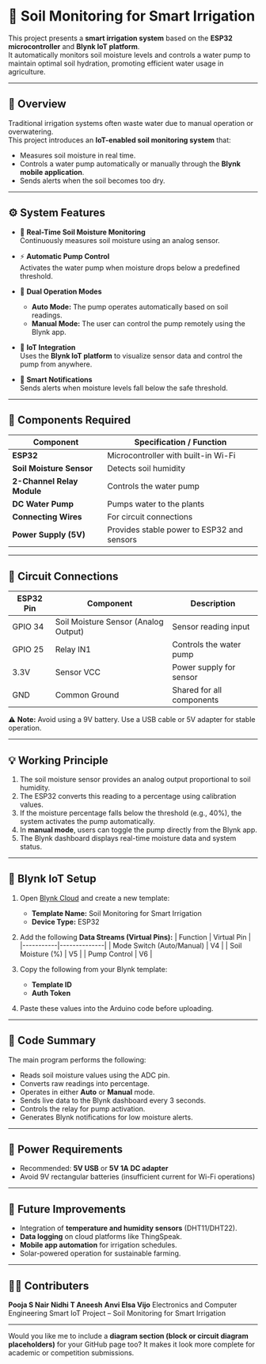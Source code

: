 # 🌿 Soil Monitoring for Smart Irrigation

This project presents a **smart irrigation system** based on the **ESP32 microcontroller** and **Blynk IoT platform**.  
It automatically monitors soil moisture levels and controls a water pump to maintain optimal soil hydration, promoting efficient water usage in agriculture.

---

## 📘 Overview

Traditional irrigation systems often waste water due to manual operation or overwatering.  
This project introduces an **IoT-enabled soil monitoring system** that:
- Measures soil moisture in real time.  
- Controls a water pump automatically or manually through the **Blynk mobile application**.  
- Sends alerts when the soil becomes too dry.

---

## ⚙️ System Features

- 🌱 **Real-Time Soil Moisture Monitoring**  
  Continuously measures soil moisture using an analog sensor.

- ⚡ **Automatic Pump Control**  
  Activates the water pump when moisture drops below a predefined threshold.

- 🧭 **Dual Operation Modes**  
  - **Auto Mode:** The pump operates automatically based on soil readings.  
  - **Manual Mode:** The user can control the pump remotely using the Blynk app.

- 📱 **IoT Integration**  
  Uses the **Blynk IoT platform** to visualize sensor data and control the pump from anywhere.

- 🔔 **Smart Notifications**  
  Sends alerts when moisture levels fall below the safe threshold.

---

## 🧰 Components Required

| Component | Specification / Function |
|------------|--------------------------|
| **ESP32** | Microcontroller with built-in Wi-Fi |
| **Soil Moisture Sensor** | Detects soil humidity |
| **2-Channel Relay Module** | Controls the water pump |
| **DC Water Pump** | Pumps water to the plants |
| **Connecting Wires** | For circuit connections |
| **Power Supply (5V)** | Provides stable power to ESP32 and sensors |

---

## 🔌 Circuit Connections

| ESP32 Pin | Component | Description |
|------------|------------|-------------|
| GPIO 34 | Soil Moisture Sensor (Analog Output) | Sensor reading input |
| GPIO 25 | Relay IN1 | Controls the water pump |
| 3.3V | Sensor VCC | Power supply for sensor |
| GND | Common Ground | Shared for all components |

⚠️ **Note:** Avoid using a 9V battery. Use a USB cable or 5V adapter for stable operation.

---

## 💡 Working Principle

1. The soil moisture sensor provides an analog output proportional to soil humidity.  
2. The ESP32 converts this reading to a percentage using calibration values.  
3. If the moisture percentage falls below the threshold (e.g., 40%), the system activates the pump automatically.  
4. In **manual mode**, users can toggle the pump directly from the Blynk app.  
5. The Blynk dashboard displays real-time moisture data and system status.

---

## 📱 Blynk IoT Setup

1. Open [Blynk Cloud](https://blynk.cloud/) and create a new template:  
   - **Template Name:** Soil Monitoring for Smart Irrigation  
   - **Device Type:** ESP32  

2. Add the following **Data Streams (Virtual Pins):**
   | Function | Virtual Pin |
   |-----------|--------------|
   | Mode Switch (Auto/Manual) | V4 |
   | Soil Moisture (%) | V5 |
   | Pump Control | V6 |

3. Copy the following from your Blynk template:
   - **Template ID**
   - **Auth Token**

4. Paste these values into the Arduino code before uploading.

---

## 🧾 Code Summary

The main program performs the following:
- Reads soil moisture values using the ADC pin.
- Converts raw readings into percentage.
- Operates in either **Auto** or **Manual** mode.
- Sends live data to the Blynk dashboard every 3 seconds.
- Controls the relay for pump activation.
- Generates Blynk notifications for low moisture alerts.

---

## 🔋 Power Requirements

- Recommended: **5V USB** or **5V 1A DC adapter**  
- Avoid 9V rectangular batteries (insufficient current for Wi-Fi operations)

---

## 🧠 Future Improvements

- Integration of **temperature and humidity sensors** (DHT11/DHT22).  
- **Data logging** on cloud platforms like ThingSpeak.  
- **Mobile app automation** for irrigation schedules.  
- Solar-powered operation for sustainable farming.

---

## 👩‍💻 Contributers

**Pooja S Nair**
**Nidhi T Aneesh**
**Anvi Elsa Vijo**
Electronics and Computer Engineering
Smart IoT Project – Soil Monitoring for Smart Irrigation  

---



Would you like me to include a **diagram section (block or circuit diagram placeholders)** for your GitHub page too? It makes it look more complete for academic or competition submissions.
